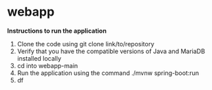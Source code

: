 # webapp

**Instructions to run the application**

1) Clone the code using git clone link/to/repository
2) Verify that you have the compatible versions of Java and MariaDB installed locally
3) cd into webapp-main
4) Run the application using the command ./mvnw spring-boot:run
5) df
